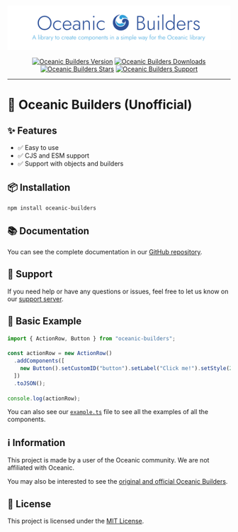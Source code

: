 <div align="center">

![Oceanic Builders Banner](assets/Banner.png)

[![Oceanic Builders Version][VersionBadgeURL]][OceanicBuildersNPMURL]
[![Oceanic Builders Downloads][DownloadsBadgeURL]][OceanicBuildersNPMURL]
[![Oceanic Builders Stars][StarsBadgeURL]][OceanicBuildersNPMURL]
[![Oceanic Builders Support][SupportBadgeURL]][SupportServerURL]

</div>

---

# 🌊 Oceanic Builders (Unofficial)

## ✨ Features

- ✅ Easy to use
- ✅ CJS and ESM support
- ✅ Support with objects and builders

## 📦 Installation

```bash
npm install oceanic-builders
```

## 📚 Documentation

You can see the complete documentation in our [GitHub repository][DocumentationFolderURL].

## 🛟 Support

If you need help or have any questions or issues, feel free to let us know on our [support server][SupportServerURL].

## 🚀 Basic Example

```js
import { ActionRow, Button } from "oceanic-builders";

const actionRow = new ActionRow()
  .addComponents([
    new Button().setCustomID("button").setLabel("Click me!").setStyle(2),
  ])
  .toJSON();

console.log(actionRow);
```

You can also see our [`example.ts`][ExamplesFileURL] file to see all the examples of all the components.

## ℹ️ Information

This project is made by a user of the Oceanic community. We are not affiliated with Oceanic.

You may also be interested to see the [original and official Oceanic Builders][OriginalOceanicBuildersURL].

## 📄 License

This project is licensed under the [MIT License][MITLicenseURL].

[DocumentationFolderURL]: https://github.com/FancyStudioTeam/OceanicBuilders/tree/main/docs/builders
[DownloadsBadgeURL]: https://img.shields.io/npm/dt/oceanic-builders?style=for-the-badge&color=2a4f99&label=Downloads&logo=npm&logoColor=white
[ExamplesFileURL]: https://github.com/FancyStudioTeam/OceanicBuilders/blob/main/example.ts
[MITLicenseURL]: https://opensource.org/license/mit
[OceanicBuildersNPMURL]: https://www.npmjs.com/package/oceanic-builders
[OriginalOceanicBuildersURL]: https://www.npmjs.com/package/@oceanicjs/builders
[StarsBadgeURL]: https://img.shields.io/github/stars/FancyStudioTeam/OceanicBuilders?style=for-the-badge&color=2a4f99&label=Stars&logo=github&logoColor=white
[SupportBadgeURL]: https://img.shields.io/badge/Support-Support?style=for-the-badge&color=2a4f99&label=Discord&logo=discord&logoColor=white
[SupportServerURL]: https://discord.gg/gud55BjNFC
[VersionBadgeURL]: https://img.shields.io/npm/v/oceanic-builders?style=for-the-badge&color=2a4f99&label=Version&logo=npm&logoColor=white
